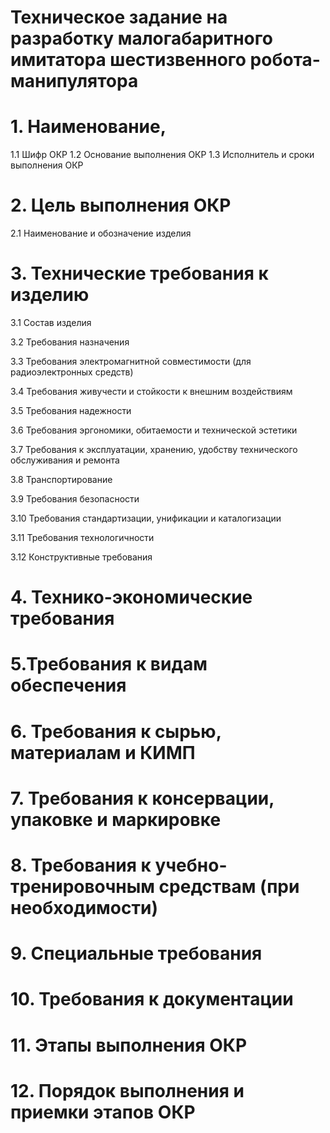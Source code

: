 # Техническое задание на разработку малогабаритного имитатора шестизвенного робота-манипулятора

# 1. Наименование, 
1.1 Шифр ОКР
1.2 Основание выполнения ОКР
1.3 Исполнитель и сроки выполнения ОКР

# 2. Цель выполнения ОКР
2.1 Наименование и обозначение изделия

# 3. Технические требования к изделию

3.1 Состав изделия

3.2 Требования назначения

3.3 Требования электромагнитной совместимости (для радиоэлектронных средств)

3.4 Требования живучести и стойкости к внешним воздействиям

3.5 Требования надежности

3.6 Требования эргономики, обитаемости и технической эстетики

3.7 Требования к эксплуатации, хранению, удобству технического обслуживания и ремонта

3.8 Транспортирование

3.9 Требования безопасности

3.10 Требования стандартизации, унификации и каталогизации

3.11 Требования технологичности

3.12 Конструктивные требования

# 4. Технико-экономические требования

# 5.Требования к видам обеспечения

# 6. Требования к сырью, материалам и КИМП

# 7. Требования к консервации, упаковке и маркировке

# 8. Требования к учебно-тренировочным средствам (при необходимости)

# 9. Специальные требования

# 10. Требования к документации

# 11. Этапы выполнения ОКР

# 12. Порядок выполнения и приемки этапов ОКР